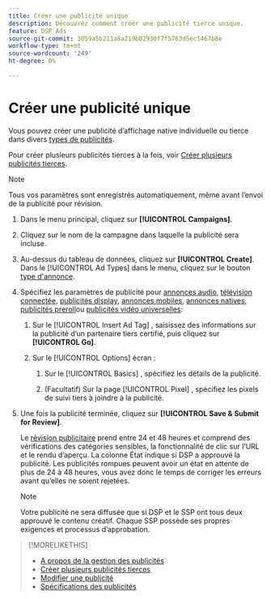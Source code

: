 ```yaml
---
title: Créer une publicité unique
description: Découvrez comment créer une publicité tierce unique.
feature: DSP Ads
source-git-commit: 3059a5b211a8a219b02930f7f5763d5ec1467b8e
workflow-type: tm+mt
source-wordcount: '249'
ht-degree: 0%

---
```


# Créer une publicité unique

Vous pouvez créer une publicité d’affichage native individuelle ou tierce dans divers [types de publicités](ad-about.md#ad-types).

Pour créer plusieurs publicités tierces à la fois, voir [Créer plusieurs publicités tierces](ad-create-multiple.md).

>[!NOTE]
>
>Tous vos paramètres sont enregistrés automatiquement, même avant l’envoi de la publicité pour révision.

1. Dans le menu principal, cliquez sur **[!UICONTROL Campaigns]**.

1. Cliquez sur le nom de la campagne dans laquelle la publicité sera incluse.

1. Au-dessus du tableau de données, cliquez sur **[!UICONTROL Create]**. Dans le [!UICONTROL Ad Types] dans le menu, cliquez sur le bouton [type d&#39;annonce](ad-about.md#ad-types).

1. Spécifiez les paramètres de publicité pour [annonces audio](ad-settings-audio.md), [télévision connectée](ad-settings-connected-tv.md), [publicités display](ad-settings-display.md), [annonces mobiles](ad-settings-mobile.md), [annonces natives](ad-settings-native.md), [publicités preroll](ad-settings-pre-roll.md)ou [publicités vidéo universelles](ad-settings-universal-video.md):

   1. Sur le [!UICONTROL Insert Ad Tag] , saisissez des informations sur la publicité d’un partenaire tiers certifié, puis cliquez sur **[!UICONTROL Go]**.

   1. Sur le [!UICONTROL Options] écran :

      1. Sur le [!UICONTROL Basics] , spécifiez les détails de la publicité.

      1. (Facultatif) Sur la page [!UICONTROL Pixel] , spécifiez les pixels de suivi tiers à joindre à la publicité.

1. Une fois la publicité terminée, cliquez sur **[!UICONTROL Save & Submit for Review]**.

   Le [révision publicitaire](ad-about.md) prend entre 24 et 48 heures et comprend des vérifications des catégories sensibles, la fonctionnalité de clic sur l’URL et le rendu d’aperçu. La colonne État indique si DSP a approuvé la publicité. Les publicités rompues peuvent avoir un état en attente de plus de 24 à 48 heures, vous avez donc le temps de corriger les erreurs avant qu’elles ne soient rejetées.

   >[!NOTE]
   >
   >Votre publicité ne sera diffusée que si DSP et le SSP ont tous deux approuvé le contenu créatif. Chaque SSP possède ses propres exigences et processus d’approbation.

>[!MORELIKETHIS]
>
>* [A propos de la gestion des publicités](ad-about.md)
>* [Créer plusieurs publicités tierces](ad-create-multiple.md)
>* [Modifier une publicité](ad-edit.md)
>* [Spécifications des publicités](ad-specs.md)


